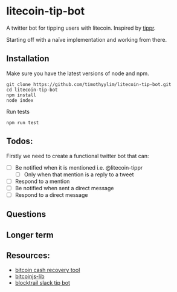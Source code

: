 # litecoin-tip-bot

A twitter bot for tipping users with litecoin. Inspired by [tippr](https://www.reddit.com/r/tippr/wiki/index).

Starting off with a naïve implementation and working from there.

## Installation

Make sure you have the latest versions of node and npm.

```
git clone https://github.com/timothyylim/litecoin-tip-bot.git
cd litecoin-tip-bot
npm install
node index
```

Run tests

```npm run test```

## Todos:

Firstly we need to create a functional twitter bot that can:
- [ ] Be notified when it is mentioned i.e. @litecoin-tippr
  - [ ] Only when that mention is a reply to a tweet
- [ ] Respond to a mention
- [ ] Be notified when sent a direct message
- [ ] Respond to a direct message

## Questions

## Longer term

## Resources:
- [bitcoin cash recovery tool](https://github.com/timothyylim/bitgo-bcash-recovery-tool/tree/master/src)
- [bitcoinjs-lib](https://github.com/bitcoinjs/bitcoinjs-lib)
- [blocktrail slack tip bot](https://github.com/blocktrail/slack-tipbot/blob/master/lib/user.js)
